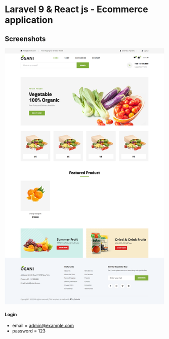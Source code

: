 # Laravel 9 & React js - Ecommerce application

## Screenshots

![preview img](/preview.png)

#### Login

-   email = admin@example.com
-   password = 123

